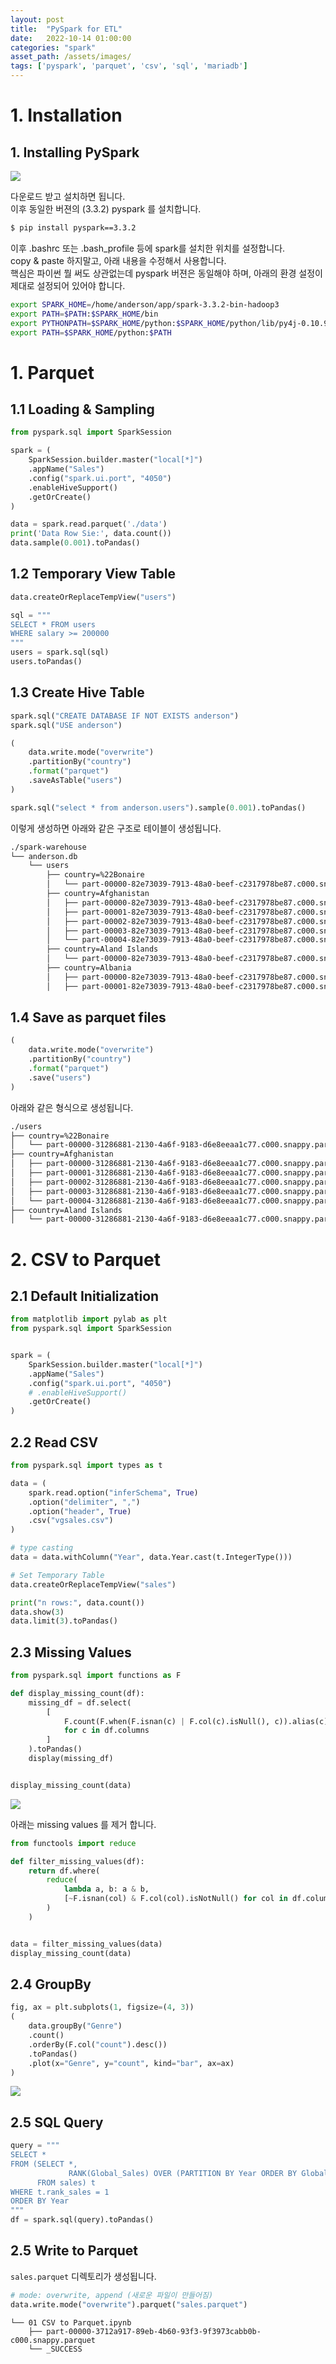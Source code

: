 ```yaml
---
layout: post
title:  "PySpark for ETL"
date:   2022-10-14 01:00:00
categories: "spark"
asset_path: /assets/images/
tags: ['pyspark', 'parquet', 'csv', 'sql', 'mariadb']
---
```


# 1. Installation

## 1. Installing PySpark

<img src="{{ page.asset_path }}spark-install.png" class="center img-responsive img-rounded img-fluid">

다운로드 받고 설치하면 됩니다.<br>
이후 동일한 버젼의 (3.3.2) pyspark 를 설치합니다. 

```bash
$ pip install pyspark==3.3.2
```

이후 .bashrc 또는 .bash_profile 등에 spark를 설치한 위치를 설정합니다.<br>
copy & paste 하지말고, 아래 내용을 수정해서 사용합니다.<br>
핵심은 파이썬 뭘 써도 상관없는데 pyspark 버젼은 동일해야 하며, 아래의 환경 설정이 제대로 설정되어 있어야 합니다. 

```bash
export SPARK_HOME=/home/anderson/app/spark-3.3.2-bin-hadoop3
export PATH=$PATH:$SPARK_HOME/bin
export PYTHONPATH=$SPARK_HOME/python:$SPARK_HOME/python/lib/py4j-0.10.9.5-src.zip:$PYTHONPATH
export PATH=$SPARK_HOME/python:$PATH
```


# 1. Parquet 

## 1.1 Loading & Sampling

```python
from pyspark.sql import SparkSession

spark = (
    SparkSession.builder.master("local[*]")
    .appName("Sales")
    .config("spark.ui.port", "4050")
    .enableHiveSupport()
    .getOrCreate()
)

data = spark.read.parquet('./data')
print('Data Row Sie:', data.count())
data.sample(0.001).toPandas()
```

## 1.2 Temporary View Table

```python
data.createOrReplaceTempView("users")

sql = """
SELECT * FROM users
WHERE salary >= 200000
"""
users = spark.sql(sql)
users.toPandas()
```


## 1.3 Create Hive Table

```python
spark.sql("CREATE DATABASE IF NOT EXISTS anderson")
spark.sql("USE anderson")

(
    data.write.mode("overwrite")
    .partitionBy("country")
    .format("parquet")
    .saveAsTable("users")
)

spark.sql("select * from anderson.users").sample(0.001).toPandas()
```

이렇게 생성하면 아래와 같은 구조로 테이블이 생성됩니다.

```bash
./spark-warehouse
└── anderson.db
    └── users
        ├── country=%22Bonaire
        │   └── part-00000-82e73039-7913-48a0-beef-c2317978be87.c000.snappy.parquet
        ├── country=Afghanistan
        │   ├── part-00000-82e73039-7913-48a0-beef-c2317978be87.c000.snappy.parquet
        │   ├── part-00001-82e73039-7913-48a0-beef-c2317978be87.c000.snappy.parquet
        │   ├── part-00002-82e73039-7913-48a0-beef-c2317978be87.c000.snappy.parquet
        │   ├── part-00003-82e73039-7913-48a0-beef-c2317978be87.c000.snappy.parquet
        │   └── part-00004-82e73039-7913-48a0-beef-c2317978be87.c000.snappy.parquet
        ├── country=Aland Islands
        │   └── part-00000-82e73039-7913-48a0-beef-c2317978be87.c000.snappy.parquet
        ├── country=Albania
        │   ├── part-00000-82e73039-7913-48a0-beef-c2317978be87.c000.snappy.parquet
        │   ├── part-00001-82e73039-7913-48a0-beef-c2317978be87.c000.snappy.parquet
```

## 1.4 Save as parquet files 

```python
(
    data.write.mode("overwrite")
    .partitionBy("country")
    .format("parquet")
    .save("users")
)
```

아래와 같은 형식으로 생성됩니다. 

```bash
./users
├── country=%22Bonaire
│   └── part-00000-31286881-2130-4a6f-9183-d6e8eeaa1c77.c000.snappy.parquet
├── country=Afghanistan
│   ├── part-00000-31286881-2130-4a6f-9183-d6e8eeaa1c77.c000.snappy.parquet
│   ├── part-00001-31286881-2130-4a6f-9183-d6e8eeaa1c77.c000.snappy.parquet
│   ├── part-00002-31286881-2130-4a6f-9183-d6e8eeaa1c77.c000.snappy.parquet
│   ├── part-00003-31286881-2130-4a6f-9183-d6e8eeaa1c77.c000.snappy.parquet
│   └── part-00004-31286881-2130-4a6f-9183-d6e8eeaa1c77.c000.snappy.parquet
├── country=Aland Islands
│   └── part-00000-31286881-2130-4a6f-9183-d6e8eeaa1c77.c000.snappy.parquet
```

# 2. CSV to Parquet

## 2.1 Default Initialization

```python
from matplotlib import pylab as plt
from pyspark.sql import SparkSession


spark = (
    SparkSession.builder.master("local[*]")
    .appName("Sales")
    .config("spark.ui.port", "4050")
    # .enableHiveSupport()
    .getOrCreate()
)
```

## 2.2 Read CSV

```python
from pyspark.sql import types as t

data = (
    spark.read.option("inferSchema", True)
    .option("delimiter", ",")
    .option("header", True)
    .csv("vgsales.csv")
)

# type casting
data = data.withColumn("Year", data.Year.cast(t.IntegerType()))

# Set Temporary Table
data.createOrReplaceTempView("sales")

print("n rows:", data.count())
data.show(3)
data.limit(3).toPandas()
```


## 2.3 Missing Values

```python
from pyspark.sql import functions as F

def display_missing_count(df):
    missing_df = df.select(
        [
            F.count(F.when(F.isnan(c) | F.col(c).isNull(), c)).alias(c)
            for c in df.columns
        ]
    ).toPandas()
    display(missing_df)


display_missing_count(data)
```

<img src="{{ page.asset_path }}pyspark-missing-values.png" class="img-responsive img-rounded img-fluid">

아래는 missing values 를 제거 합니다. 

```python
from functools import reduce

def filter_missing_values(df):
    return df.where(
        reduce(
            lambda a, b: a & b,
            [~F.isnan(col) & F.col(col).isNotNull() for col in df.columns],
        )
    )


data = filter_missing_values(data)
display_missing_count(data)
```

## 2.4 GroupBy 

```python
fig, ax = plt.subplots(1, figsize=(4, 3))
(
    data.groupBy("Genre")
    .count()
    .orderBy(F.col("count").desc())
    .toPandas()
    .plot(x="Genre", y="count", kind="bar", ax=ax)
)
```

<img src="{{ page.asset_path }}pyspark-game-genre.png" class="img-responsive img-rounded img-fluid">


## 2.5 SQL Query

```python
query = """
SELECT *
FROM (SELECT *,
             RANK(Global_Sales) OVER (PARTITION BY Year ORDER BY Global_Sales) as rank_sales
      FROM sales) t
WHERE t.rank_sales = 1
ORDER BY Year
"""
df = spark.sql(query).toPandas()
```

## 2.5 Write to Parquet 

`sales.parquet` 디렉토리가 생성됩니다. 

```python
# mode: overwrite, append (새로운 파일이 만들어짐)
data.write.mode("overwrite").parquet("sales.parquet")
```

```text
└── 01 CSV to Parquet.ipynb
    ├── part-00000-3712a917-89eb-4b60-93f3-9f3973cabb0b-c000.snappy.parquet
    └── _SUCCESS
```